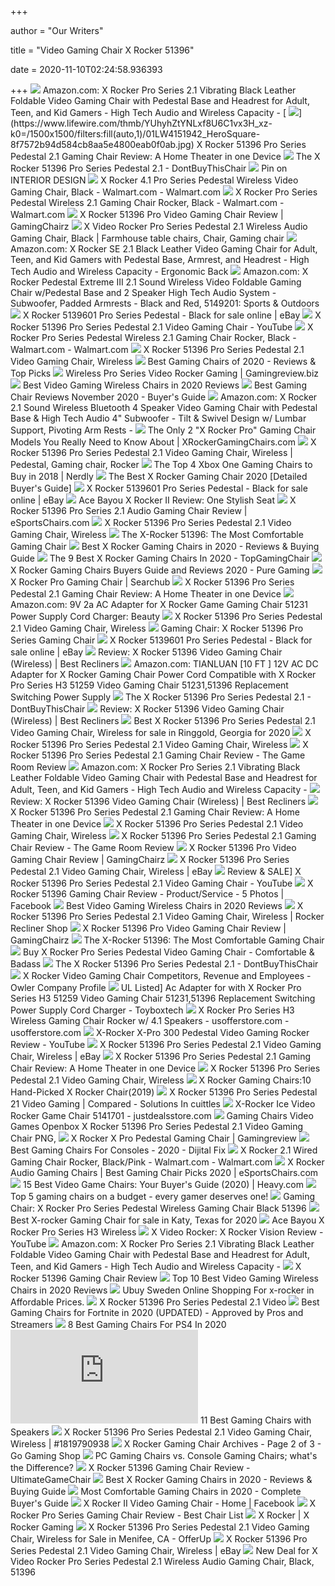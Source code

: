 +++
        
author = "Our Writers"
        
title = "Video Gaming Chair X Rocker 51396"
        
date = 2020-11-10T02:24:58.936393
        
+++
[ ![](https://images-na.ssl-images-amazon.com/images/I/81P%2BF5lBRNL._AC_SX522_.jpg)](https://images-na.ssl-images-amazon.com/images/I/81P%2BF5lBRNL._AC_SX522_.jpg) Amazon.com: X Rocker Pro Series 2.1 Vibrating Black Leather Foldable Video  Gaming Chair with Pedestal Base and Headrest for Adult, Teen, and Kid Gamers  - High Tech Audio and Wireless Capacity -
[ ![](https://www.lifewire.com/thmb/YUhyhZtYNLxf8U6C1vx3H_xz-k0=/1500x1500/filters:fill(auto,1)/01LW4151942_HeroSquare-8f7572b94d584cb8aa5e4800eab0f0ab.jpg)](https://www.lifewire.com/thmb/YUhyhZtYNLxf8U6C1vx3H_xz-k0=/1500x1500/filters:fill(auto,1)/01LW4151942_HeroSquare-8f7572b94d584cb8aa5e4800eab0f0ab.jpg) X Rocker 51396 Pro Series Pedestal 2.1 Gaming Chair Review: A Home Theater  in one Device
[ ![](https://dontbuythischair.com/wp-content/uploads/2018/01/x-rocker-51396-pro-series-wireless-bluetooth-gaming-chair-1.jpg)](https://dontbuythischair.com/wp-content/uploads/2018/01/x-rocker-51396-pro-series-wireless-bluetooth-gaming-chair-1.jpg) The X Rocker 51396 Pro Series Pedestal 2.1 - DontBuyThisChair
[ ![](https://i.pinimg.com/originals/47/8e/06/478e0668e7cbfaba398eb2fc72c5f27e.jpg)](https://i.pinimg.com/originals/47/8e/06/478e0668e7cbfaba398eb2fc72c5f27e.jpg) Pin on INTERIOR DESIGN
[ ![](https://i5.walmartimages.com/asr/5c8bb925-31e9-4c8f-bac3-67f93a0e1231_2.6cb4cb9ef659b55c529ba92ae703ad08.jpeg?odnWidth=612&odnHeight=612&odnBg=ffffff)](https://i5.walmartimages.com/asr/5c8bb925-31e9-4c8f-bac3-67f93a0e1231_2.6cb4cb9ef659b55c529ba92ae703ad08.jpeg?odnWidth=612&odnHeight=612&odnBg=ffffff) X Rocker 4.1 Pro Series Pedestal Wireless Video Gaming Chair, Black -  Walmart.com - Walmart.com
[ ![](https://i5.walmartimages.com/asr/a60deaed-1b82-42f3-aad1-818878bac316_1.715cd0640329c6da8b615d20bf712439.jpeg)](https://i5.walmartimages.com/asr/a60deaed-1b82-42f3-aad1-818878bac316_1.715cd0640329c6da8b615d20bf712439.jpeg) X Rocker Pro Series Pedestal Wireless 2.1 Gaming Chair Rocker, Black -  Walmart.com - Walmart.com
[ ![](https://gamingchairz.com/wp-content/uploads/2019/02/X-Rocker-51396-Pro-Series-Pedestal-2.jpg)](https://gamingchairz.com/wp-content/uploads/2019/02/X-Rocker-51396-Pro-Series-Pedestal-2.jpg) X Rocker 51396 Pro Video Gaming Chair Review | GamingChairz
[ ![](https://i.pinimg.com/originals/1a/e0/b6/1ae0b642bb8cb91d59c5169d97ac2904.jpg)](https://i.pinimg.com/originals/1a/e0/b6/1ae0b642bb8cb91d59c5169d97ac2904.jpg) X Video Rocker Pro Series Pedestal 2.1 Wireless Audio Gaming Chair, Black |  Farmhouse table chairs, Chair, Gaming chair
[ ![](https://images-na.ssl-images-amazon.com/images/I/81xgWHrza6L._AC_SX425_.jpg)](https://images-na.ssl-images-amazon.com/images/I/81xgWHrza6L._AC_SX425_.jpg) Amazon.com: X Rocker SE 2.1 Black Leather Video Gaming Chair for Adult,  Teen, and Kid Gamers with Pedestal Base, Armrest, and Headrest - High Tech  Audio and Wireless Capacity - Ergonomic Back
[ ![](https://images-na.ssl-images-amazon.com/images/I/81Xg0NgRyiL._AC_SL1500_.jpg)](https://images-na.ssl-images-amazon.com/images/I/81Xg0NgRyiL._AC_SL1500_.jpg) Amazon.com: X Rocker Pedestal Extreme III 2.1 Sound Wireless Video Foldable Gaming  Chair w/Pedestal Base and 2 Speaker High Tech Audio System - Subwoofer,  Padded Armrests - Black and Red, 5149201: Sports & Outdoors
[ ![](https://i.ebayimg.com/images/g/WYEAAOSwjjFc816K/s-l1600.jpg)](https://i.ebayimg.com/images/g/WYEAAOSwjjFc816K/s-l1600.jpg) X Rocker 5139601 Pro Series Pedestal - Black for sale online | eBay
[ ![](https://i.ytimg.com/vi/220fso2GxS4/hqdefault.jpg)](https://i.ytimg.com/vi/220fso2GxS4/hqdefault.jpg) X Rocker 51396 Pro Series Pedestal 2.1 Video Gaming Chair - YouTube
[ ![](https://i5.walmartimages.com/dfw/6e29e393-2b32/k2-_339b1da6-d4c1-4b98-92d1-6a90e86c2c68.v1.jpg)](https://i5.walmartimages.com/dfw/6e29e393-2b32/k2-_339b1da6-d4c1-4b98-92d1-6a90e86c2c68.v1.jpg) X Rocker Pro Series Pedestal Wireless 2.1 Gaming Chair Rocker, Black -  Walmart.com - Walmart.com
[ ![](http://cdn.shopify.com/s/files/1/0078/6022/4081/products/91Fzlxx182L._SL1500_1200x1200.jpg?v=1571374276)](http://cdn.shopify.com/s/files/1/0078/6022/4081/products/91Fzlxx182L._SL1500_1200x1200.jpg?v=1571374276) X Rocker 51396 Pro Series Pedestal 2.1 Video Gaming Chair, Wireless
[ ![](https://www.anobit.com/wp-content/uploads/2017/02/gaming-chairs.jpg)](https://www.anobit.com/wp-content/uploads/2017/02/gaming-chairs.jpg) Best Gaming Chairs of 2020 - Reviews & Top Picks
[ ![](https://images.gamingreview.biz/51396-pro-series-pedestal-2-1-video-ZvWXXQtFFnBhGQ.jpg)](https://images.gamingreview.biz/51396-pro-series-pedestal-2-1-video-ZvWXXQtFFnBhGQ.jpg) Wireless Pro Series Video Rocker Gaming | Gamingreview.biz
[ ![](https://disneysmmoms.com/wp-content/uploads/2018/06/9.-X-Rocker-5142201-Commander-2.1-Audio-Gaming-Chair.jpg)](https://disneysmmoms.com/wp-content/uploads/2018/06/9.-X-Rocker-5142201-Commander-2.1-Audio-Gaming-Chair.jpg) Best Video Gaming Wireless Chairs in 2020 Reviews
[ ![](https://techtyche.com/wp-content/uploads/2016/11/X-Rocker-5143601-II-Video-Gaming-Chair-Wireless-Black.jpg)](https://techtyche.com/wp-content/uploads/2016/11/X-Rocker-5143601-II-Video-Gaming-Chair-Wireless-Black.jpg) Best Gaming Chair Reviews November 2020 - Buyer's Guide
[ ![](https://m.media-amazon.com/images/I/41fyDBwvwaL._AC_UL400_.jpg)](https://m.media-amazon.com/images/I/41fyDBwvwaL._AC_UL400_.jpg) Amazon.com: X Rocker 2.1 Sound Wireless Bluetooth 4 Speaker Video Gaming  Chair with Pedestal Base & High Tech Audio 4" Subwoofer - Tilt & Swivel  Design w/ Lumbar Support, Pivoting Arm Rests -
[ ![](https://xrockergamingchairs.com/wp-content/uploads/2014/11/X-Rocker-2-1-Seatback-Icon.jpg)](https://xrockergamingchairs.com/wp-content/uploads/2014/11/X-Rocker-2-1-Seatback-Icon.jpg) The Only 2 "X Rocker Pro" Gaming Chair Models You Really Need to Know About  | XRockerGamingChairs.com
[ ![](https://i.pinimg.com/474x/8e/da/e4/8edae4e57adb2a320d7a2170bd651447.jpg)](https://i.pinimg.com/474x/8e/da/e4/8edae4e57adb2a320d7a2170bd651447.jpg) X Rocker 51396 Pro Series Pedestal 2.1 Video Gaming Chair, Wireless |  Pedestal, Gaming chair, Rocker
[ ![](http://www.nerdly.co.uk/wp-content/uploads/2018/09/X-Rocker-51259.jpg)](http://www.nerdly.co.uk/wp-content/uploads/2018/09/X-Rocker-51259.jpg) The Top 4 Xbox One Gaming Chairs to Buy in 2018 | Nerdly
[ ![](https://10probuy.com/wp-content/uploads/2019/03/Best-X-Rocker-Gaming-Chair.png)](https://10probuy.com/wp-content/uploads/2019/03/Best-X-Rocker-Gaming-Chair.png) The Best X Rocker Gaming Chair 2020 [Detailed Buyer's Guide]
[ ![](https://i.ebayimg.com/images/g/lBEAAOSw0A9c816G/s-l1600.jpg)](https://i.ebayimg.com/images/g/lBEAAOSw0A9c816G/s-l1600.jpg) X Rocker 5139601 Pro Series Pedestal - Black for sale online | eBay
[ ![](https://www.lifewire.com/thmb/bJKsfrdeeSd_YO4eYCHYdB8KGXA=/3024x3024/smart/filters:no_upscale()/_hero_4151942-2-1-5c90064346e0fb000146adc1.jpg)](https://www.lifewire.com/thmb/bJKsfrdeeSd_YO4eYCHYdB8KGXA=/3024x3024/smart/filters:no_upscale()/_hero_4151942-2-1-5c90064346e0fb000146adc1.jpg) Ace Bayou X Rocker II Review: One Stylish Seat
[ ![](https://cdn.shopify.com/s/files/1/1209/1988/articles/x-rocker-51396-pro-series-21-audio-gaming-chair-review.jpg?v=1559939438)](https://cdn.shopify.com/s/files/1/1209/1988/articles/x-rocker-51396-pro-series-21-audio-gaming-chair-review.jpg?v=1559939438) X Rocker 51396 Pro Series 2.1 Audio Gaming Chair Review | eSportsChairs.com
[ ![](https://cdn.shopify.com/s/files/1/0078/6022/4081/products/81NbeyHlnmL._SL1500_1024x1024.jpg?v=1571374284)](https://cdn.shopify.com/s/files/1/0078/6022/4081/products/81NbeyHlnmL._SL1500_1024x1024.jpg?v=1571374284) X Rocker 51396 Pro Series Pedestal 2.1 Video Gaming Chair, Wireless
[ ![](https://comfygaminghub.com/wp-content/uploads/2017/04/comfortable-gaming-chair-1024x683.jpg)](https://comfygaminghub.com/wp-content/uploads/2017/04/comfortable-gaming-chair-1024x683.jpg) The X-Rocker 51396: The Most Comfortable Gaming Chair
[ ![](https://m.media-amazon.com/images/I/41SiL60TRuL.jpg)](https://m.media-amazon.com/images/I/41SiL60TRuL.jpg) Best X Rocker Gaming Chairs in 2020 - Reviews & Buying Guide
[ ![](https://topgamingchair.com/wp-content/uploads/2018/10/x-rocker-e1540031254635.jpg)](https://topgamingchair.com/wp-content/uploads/2018/10/x-rocker-e1540031254635.jpg) The 9 Best X Rocker Gaming Chairs In 2020 - TopGamingChair
[ ![](https://puregaming.net/wp-content/uploads/2017/02/xrocker-pro-chair.jpg)](https://puregaming.net/wp-content/uploads/2017/02/xrocker-pro-chair.jpg) X Rocker Gaming Chairs Buyers Guide and Reviews 2020 - Pure Gaming
[ ![](https://images1.searchub.com/51396-series-pedestal-2-1-RMaWovPzq73q9g.jpg)](https://images1.searchub.com/51396-series-pedestal-2-1-RMaWovPzq73q9g.jpg) X Rocker Pro Gaming Chair | Searchub
[ ![](https://www.lifewire.com/thmb/NyQ1rc_cI5wwVVOMw1WF63XEwtA=/1500x1000/filters:no_upscale():max_bytes(150000):strip_icc()/01LW4151942_05-c4f3a2080572407388782142fd6c0a1e.jpg)](https://www.lifewire.com/thmb/NyQ1rc_cI5wwVVOMw1WF63XEwtA=/1500x1000/filters:no_upscale():max_bytes(150000):strip_icc()/01LW4151942_05-c4f3a2080572407388782142fd6c0a1e.jpg) X Rocker 51396 Pro Series Pedestal 2.1 Gaming Chair Review: A Home Theater  in one Device
[ ![](https://images-na.ssl-images-amazon.com/images/I/71nKR7rBqHL._SL1280_.jpg)](https://images-na.ssl-images-amazon.com/images/I/71nKR7rBqHL._SL1280_.jpg) Amazon.com: 9V 2a AC Adapter for X Rocker Game Gaming Chair 51231 Power  Supply Cord Charger: Beauty
[ ![](https://cdn.shopify.com/s/files/1/0078/6022/4081/products/815XuIrex6L._SL1500_1024x1024.jpg?v=1571374323)](https://cdn.shopify.com/s/files/1/0078/6022/4081/products/815XuIrex6L._SL1500_1024x1024.jpg?v=1571374323) X Rocker 51396 Pro Series Pedestal 2.1 Video Gaming Chair, Wireless
[ ![](https://i.ebayimg.com/00/s/MTQ0MFgxMDgw/z/UtYAAOSwRUdcAbwF/$_1.JPG)](https://i.ebayimg.com/00/s/MTQ0MFgxMDgw/z/UtYAAOSwRUdcAbwF/$_1.JPG) Gaming Chair: X Rocker 51396 Pro Series Gaming Chair
[ ![](https://i.ebayimg.com/images/g/QcoAAOSwrI1c8153/s-l1600.jpg)](https://i.ebayimg.com/images/g/QcoAAOSwrI1c8153/s-l1600.jpg) X Rocker 5139601 Pro Series Pedestal - Black for sale online | eBay
[ ![](https://www.bestrecliner.net/wp-content/uploads/2014/08/X-Rocker-51396-Pro-Series-Video-Gaming-Chair-Side-500x236.jpg)](https://www.bestrecliner.net/wp-content/uploads/2014/08/X-Rocker-51396-Pro-Series-Video-Gaming-Chair-Side-500x236.jpg) Review: X Rocker 51396 Video Gaming Chair (Wireless) | Best Recliners
[ ![](https://images-na.ssl-images-amazon.com/images/I/61W5DkkNeeL._AC_SX522_.jpg)](https://images-na.ssl-images-amazon.com/images/I/61W5DkkNeeL._AC_SX522_.jpg) Amazon.com: TIANLUAN [10 FT ] 12V AC DC Adapter for X Rocker Gaming Chair  Power Cord Compatible with X Rocker Pro Series H3 51259 Video Gaming Chair  51231,51396 Replacement Switching Power Supply
[ ![](https://dontbuythischair.com/wp-content/uploads/2017/11/x-rocker-51396-foldable-gaming-chair-review-300x266.jpg)](https://dontbuythischair.com/wp-content/uploads/2017/11/x-rocker-51396-foldable-gaming-chair-review-300x266.jpg) The X Rocker 51396 Pro Series Pedestal 2.1 - DontBuyThisChair
[ ![](https://www.bestrecliner.net/wp-content/uploads/2014/08/X-Rocker-51396-Pro-Series-Video-Gaming-Chair-Review-522x247.jpg)](https://www.bestrecliner.net/wp-content/uploads/2014/08/X-Rocker-51396-Pro-Series-Video-Gaming-Chair-Review-522x247.jpg) Review: X Rocker 51396 Video Gaming Chair (Wireless) | Best Recliners
[ ![](https://pixl.varagesale.com/http://s3.amazonaws.com/hopshop-image-store-production/43376437/af41c3c26c5960755177c56ac4155375.jpg?_ver=large_uploader_thumbnail&w=640&h=640&fit=crop&s=d331863c4b4926719c1c57b6b5c83c81)](https://pixl.varagesale.com/http://s3.amazonaws.com/hopshop-image-store-production/43376437/af41c3c26c5960755177c56ac4155375.jpg?_ver=large_uploader_thumbnail&w=640&h=640&fit=crop&s=d331863c4b4926719c1c57b6b5c83c81) Best X Rocker 51396 Pro Series Pedestal 2.1 Video Gaming Chair, Wireless  for sale in Ringgold, Georgia for 2020
[ ![](https://cdn.shopify.com/s/files/1/0078/6022/4081/products/817P-tnh5lL._SL1500_1024x1024.jpg?v=1571374316)](https://cdn.shopify.com/s/files/1/0078/6022/4081/products/817P-tnh5lL._SL1500_1024x1024.jpg?v=1571374316) X Rocker 51396 Pro Series Pedestal 2.1 Video Gaming Chair, Wireless
[ ![](https://thegameroomreview.com/wp-content/uploads/2018/09/X-Rocker-Pro-Series-c.jpg)](https://thegameroomreview.com/wp-content/uploads/2018/09/X-Rocker-Pro-Series-c.jpg) X Rocker 51396 Pro Series Pedestal 2.1 Gaming Chair Review - The Game Room  Review
[ ![](https://m.media-amazon.com/images/S/aplus-media/mg/2facc1fb-1d72-4f5b-95a4-cd5da3f3bd72._SL300__.jpg)](https://m.media-amazon.com/images/S/aplus-media/mg/2facc1fb-1d72-4f5b-95a4-cd5da3f3bd72._SL300__.jpg) Amazon.com: X Rocker Pro Series 2.1 Vibrating Black Leather Foldable Video  Gaming Chair with Pedestal Base and Headrest for Adult, Teen, and Kid Gamers  - High Tech Audio and Wireless Capacity -
[ ![](https://www.bestrecliner.net/wp-content/uploads/2014/08/X-Rocker-51396-Pro-Series-Video-Gaming-Chair-Controls-507x240.jpg)](https://www.bestrecliner.net/wp-content/uploads/2014/08/X-Rocker-51396-Pro-Series-Video-Gaming-Chair-Controls-507x240.jpg) Review: X Rocker 51396 Video Gaming Chair (Wireless) | Best Recliners
[ ![](https://www.lifewire.com/thmb/io-7qoaXlCftkyqunlYb5E0VK_I=/1500x1000/filters:no_upscale():max_bytes(150000):strip_icc()/01LW4151942_06-2e7e35faba0c4da4bbee2a17df3e85a8.jpg)](https://www.lifewire.com/thmb/io-7qoaXlCftkyqunlYb5E0VK_I=/1500x1000/filters:no_upscale():max_bytes(150000):strip_icc()/01LW4151942_06-2e7e35faba0c4da4bbee2a17df3e85a8.jpg) X Rocker 51396 Pro Series Pedestal 2.1 Gaming Chair Review: A Home Theater  in one Device
[ ![](https://cdn.shopify.com/s/files/1/0078/6022/4081/products/81ZBoBDVUXL._SL1500_1024x1024.jpg?v=1571374301)](https://cdn.shopify.com/s/files/1/0078/6022/4081/products/81ZBoBDVUXL._SL1500_1024x1024.jpg?v=1571374301) X Rocker 51396 Pro Series Pedestal 2.1 Video Gaming Chair, Wireless
[ ![](https://thegameroomreview.com/wp-content/uploads/2018/09/X-Rocker-0717901-Triple-Flip-2.1-img-150x150.png?ezimgfmt=rs:150x150/rscb2/ng:webp/ngcb2)](https://thegameroomreview.com/wp-content/uploads/2018/09/X-Rocker-0717901-Triple-Flip-2.1-img-150x150.png?ezimgfmt=rs:150x150/rscb2/ng:webp/ngcb2) X Rocker 51396 Pro Series Pedestal 2.1 Gaming Chair Review - The Game Room  Review
[ ![](https://www.gamingchairz.com/wp-content/plugins/aawp/public/assets/img/thumb-spacer.png)](https://www.gamingchairz.com/wp-content/plugins/aawp/public/assets/img/thumb-spacer.png) X Rocker 51396 Pro Video Gaming Chair Review | GamingChairz
[ ![](https://i.ebayimg.com/thumbs/images/g/dSAAAOSwTCdfRHf7/s-l200.jpg)](https://i.ebayimg.com/thumbs/images/g/dSAAAOSwTCdfRHf7/s-l200.jpg) X Rocker 51396 Pro Series Pedestal 2.1 Video Gaming Chair, Wireless | eBay
[ ![](https://i.ytimg.com/vi/MqFrqH6Vwbg/maxresdefault.jpg)](https://i.ytimg.com/vi/MqFrqH6Vwbg/maxresdefault.jpg) Review & SALE] X Rocker 51396 Pro Series Pedestal 2.1 Video Gaming Chair -  YouTube
[ ![](https://lookaside.fbsbx.com/lookaside/crawler/media/?media_id=1478770872390051)](https://lookaside.fbsbx.com/lookaside/crawler/media/?media_id=1478770872390051) X Rocker 51396 Gaming Chair Review - Product/Service - 5 Photos | Facebook
[ ![](https://disneysmmoms.com/wp-content/uploads/2018/06/10.-X-Rocker-5172601-Surge-Bluetooth-2.1-Sound-Gaming-Chair-Black-with-Red-Piping.jpg)](https://disneysmmoms.com/wp-content/uploads/2018/06/10.-X-Rocker-5172601-Surge-Bluetooth-2.1-Sound-Gaming-Chair-Black-with-Red-Piping.jpg) Best Video Gaming Wireless Chairs in 2020 Reviews
[ ![](https://i0.wp.com/www.rockerreclinershop.com/wp-content/uploads/2020/09/I41Yn97k7e3L.jpg?fit=313%2C500&ssl=1&resize=350%2C200)](https://i0.wp.com/www.rockerreclinershop.com/wp-content/uploads/2020/09/I41Yn97k7e3L.jpg?fit=313%2C500&ssl=1&resize=350%2C200) X Rocker 51396 Pro Series Pedestal 2.1 Video Gaming Chair, Wireless | Rocker  Recliner Shop
[ ![](https://www.gamingchairz.com/wp-content/uploads/2016/10/V-Rocker-5130301-SE-Video-Gaming-Chair-Review-200x150.jpg)](https://www.gamingchairz.com/wp-content/uploads/2016/10/V-Rocker-5130301-SE-Video-Gaming-Chair-Review-200x150.jpg) X Rocker 51396 Pro Video Gaming Chair Review | GamingChairz
[ ![](https://m.media-amazon.com/images/I/41kK0qcPirL.jpg)](https://m.media-amazon.com/images/I/41kK0qcPirL.jpg) The X-Rocker 51396: The Most Comfortable Gaming Chair
[ ![](https://www.cmoki.com/wp-content/uploads/2014/08/X-Rocker-Pro-Series-Pedestal-Video-Gaming-Chair-Best-Deal.jpg)](https://www.cmoki.com/wp-content/uploads/2014/08/X-Rocker-Pro-Series-Pedestal-Video-Gaming-Chair-Best-Deal.jpg) Buy X Rocker Pro Series Pedestal Video Gaming Chair - Comfortable & Badass
[ ![](https://dontbuythischair.com/wp-content/uploads/2017/11/x-rocker-2.1-gaming-chair-275x300.jpg)](https://dontbuythischair.com/wp-content/uploads/2017/11/x-rocker-2.1-gaming-chair-275x300.jpg) The X Rocker 51396 Pro Series Pedestal 2.1 - DontBuyThisChair
[ ![](https://image2.owler.com/10402040-1458073011043.png)](https://image2.owler.com/10402040-1458073011043.png) X Rocker Video Gaming Chair Competitors, Revenue and Employees - Owler  Company Profile
[ ![](https://cdn11.bigcommerce.com/s-t8bvbs505h/images/stencil/1280x1280/products/1850916/1925684/51iVBulzQ1L__98873.1558207676.jpg?c=2)](https://cdn11.bigcommerce.com/s-t8bvbs505h/images/stencil/1280x1280/products/1850916/1925684/51iVBulzQ1L__98873.1558207676.jpg?c=2) UL Listed] Ac Adapter for with X Rocker Pro Series H3 51259 Video Gaming  Chair 51231,51396 Replacement Switching Power Supply Cord Charger -  Toyboxtech
[ ![](https://usofferstore.com/i5/asr/153c8234-5bed-4673-9a74-8b964f9b01f7_1.87e8e20e955bbb1e5443d28231faf559.jpeg?odnWidth=612&odnHeight=612&odnBg=ffffff)](https://usofferstore.com/i5/asr/153c8234-5bed-4673-9a74-8b964f9b01f7_1.87e8e20e955bbb1e5443d28231faf559.jpeg?odnWidth=612&odnHeight=612&odnBg=ffffff) X Rocker Pro Series H3 Wireless Gaming Chair Rocker w/ 4.1 Speakers -  usofferstore.com - usofferstore.com
[ ![](https://i.ytimg.com/vi/uY5vUS_8fwM/maxresdefault.jpg)](https://i.ytimg.com/vi/uY5vUS_8fwM/maxresdefault.jpg) X-Rocker X-Pro 300 Pedestal Video Gaming Rocker Review - YouTube
[ ![](https://i.ebayimg.com/thumbs/images/g/T7wAAOSwBTldxQ9c/s-l200.jpg)](https://i.ebayimg.com/thumbs/images/g/T7wAAOSwBTldxQ9c/s-l200.jpg) X Rocker 51396 Pro Series Pedestal 2.1 Video Gaming Chair, Wireless | eBay
[ ![](https://www.lifewire.com/thmb/WpvY_HTIYri1sdzDqBP1Nxir3XY=/1500x1000/filters:no_upscale():max_bytes(150000):strip_icc()/01LW4151942_03-27d214b43e8440f0a9e1945401e84e68.jpg)](https://www.lifewire.com/thmb/WpvY_HTIYri1sdzDqBP1Nxir3XY=/1500x1000/filters:no_upscale():max_bytes(150000):strip_icc()/01LW4151942_03-27d214b43e8440f0a9e1945401e84e68.jpg) X Rocker 51396 Pro Series Pedestal 2.1 Gaming Chair Review: A Home Theater  in one Device
[ ![](https://cdn.shopify.com/s/files/1/0078/6022/4081/products/81q7MscLLGL._SL1500_1024x1024.jpg?v=1571374308)](https://cdn.shopify.com/s/files/1/0078/6022/4081/products/81q7MscLLGL._SL1500_1024x1024.jpg?v=1571374308) X Rocker 51396 Pro Series Pedestal 2.1 Video Gaming Chair, Wireless
[ ![](https://www.desktopcon.org/wp-content/uploads/2019/04/x-rocker-gaming-chair.png)](https://www.desktopcon.org/wp-content/uploads/2019/04/x-rocker-gaming-chair.png) X Rocker Gaming Chairs:10 Hand-Picked X Rocker Chair(2019)
[ ![](https://i.ytimg.com/vi/qxY5ZdfoZ-o/sddefault.jpg#404_is_fine)](https://i.ytimg.com/vi/qxY5ZdfoZ-o/sddefault.jpg#404_is_fine) X Rocker 51396 Pro Series Pedestal 21 Video Gaming | Compared - Solutions  In cuittles
[ ![](https://justdealsstore.com/i5/dfw/dce07b8c-5f8d/k2-_27674558-95e8-4b63-8164-08be43cefff6.v1.jpg)](https://justdealsstore.com/i5/dfw/dce07b8c-5f8d/k2-_27674558-95e8-4b63-8164-08be43cefff6.v1.jpg) X-Rocker Ice Video Rocker Game Chair 5141701 - justdealsstore.com
[ ![](https://cdn.imgbin.com/16/1/25/imgbin-gaming-chairs-video-games-openbox-x-rocker-51396-pro-series-pedestal-2-1-video-gaming-chair-wireless-team-international-red-cross-symbol-humanity-h0vCJB5qCKmGHpir1trdVg4ac.jpg)](https://cdn.imgbin.com/16/1/25/imgbin-gaming-chairs-video-games-openbox-x-rocker-51396-pro-series-pedestal-2-1-video-gaming-chair-wireless-team-international-red-cross-symbol-humanity-h0vCJB5qCKmGHpir1trdVg4ac.jpg) Gaming Chairs Video Games Openbox X Rocker 51396 Pro Series Pedestal 2.1 Video  Gaming Chair PNG,
[ ![](https://images.gamingreview.biz/x.jpg)](https://images.gamingreview.biz/x.jpg) X Rocker X Pro Pedestal Gaming Chair | Gamingreview
[ ![](https://nitrocdn.com/iUacfgSyxRLChZVzrzoKXBTOkZewanfw/assets/static/optimized/rev-c8ee982/wp-content/uploads/2020/08/Ace-Bayou-Wireless-X-Rocker-II-300x300.jpg)](https://nitrocdn.com/iUacfgSyxRLChZVzrzoKXBTOkZewanfw/assets/static/optimized/rev-c8ee982/wp-content/uploads/2020/08/Ace-Bayou-Wireless-X-Rocker-II-300x300.jpg) Best Gaming Chairs For Consoles - 2020 - Dijital Fix
[ ![](https://i5.walmartimages.com/asr/d94055eb-90fa-4589-9b36-8c6660fb3da0_1.9c5acbee258a45f78ddf88120578f759.jpeg)](https://i5.walmartimages.com/asr/d94055eb-90fa-4589-9b36-8c6660fb3da0_1.9c5acbee258a45f78ddf88120578f759.jpeg) X Rocker 2.1 Wired Gaming Chair Rocker, Black/Pink - Walmart.com -  Walmart.com
[ ![](https://cdn.shopify.com/s/files/1/1209/1988/articles/x-rocker-audio-gaming-chairs.jpg?v=1586456083)](https://cdn.shopify.com/s/files/1/1209/1988/articles/x-rocker-audio-gaming-chairs.jpg?v=1586456083) X Rocker Audio Gaming Chairs | Best Gaming Chair Picks 2020 |  eSportsChairs.com
[ ![](https://heavy.com/wp-content/uploads/2014/11/chair9.jpg?quality=65&strip=all&w=425)](https://heavy.com/wp-content/uploads/2014/11/chair9.jpg?quality=65&strip=all&w=425) 15 Best Video Game Chairs: Your Buyer's Guide (2020) | Heavy.com
[ ![](https://res.cloudinary.com/lmn/image/upload/e_sharpen:100/f_auto,fl_lossy,q_auto/v1/gameskinnyop/4/6/7/orig_4677e38735b9ef29b30139654b4b3600.jpg)](https://res.cloudinary.com/lmn/image/upload/e_sharpen:100/f_auto,fl_lossy,q_auto/v1/gameskinnyop/4/6/7/orig_4677e38735b9ef29b30139654b4b3600.jpg) Top 5 gaming chairs on a budget - every gamer deserves one!
[ ![](http://barek.info/wp-content/uploads/2019/01/gaming-chair-one-x-rocker-pro-pedestal-furniture-ch-series-wireless-black-51396.jpg)](http://barek.info/wp-content/uploads/2019/01/gaming-chair-one-x-rocker-pro-pedestal-furniture-ch-series-wireless-black-51396.jpg) Gaming Chair: X Rocker Pro Series Pedestal Wireless Gaming Chair Black 51396
[ ![](https://pixl.varagesale.com/http://s3.amazonaws.com/hopshop-image-store-production/56346206/231af102e754351b09f0480b229ac4e0.jpg?_ver=large&w=1500&h=1500&fit=max&s=12310d22c5a2c75e37c3002e4745d9c4)](https://pixl.varagesale.com/http://s3.amazonaws.com/hopshop-image-store-production/56346206/231af102e754351b09f0480b229ac4e0.jpg?_ver=large&w=1500&h=1500&fit=max&s=12310d22c5a2c75e37c3002e4745d9c4) Best X-rocker Gaming Chair for sale in Katy, Texas for 2020
[ ![](https://c.shld.net/rpx/i/s/pi/mp/9150/prod_8242033602?src=http%3A%2F%2Fgm-images.amiventures.net%2FAMI1%2FB075ZSCWMM_L1.jpg&d=72491b53273d03bd66e07167c83c57418e4e2876&hei=245&wid=245&op_sharpen=1&qlt=85)](https://c.shld.net/rpx/i/s/pi/mp/9150/prod_8242033602?src=http%3A%2F%2Fgm-images.amiventures.net%2FAMI1%2FB075ZSCWMM_L1.jpg&d=72491b53273d03bd66e07167c83c57418e4e2876&hei=245&wid=245&op_sharpen=1&qlt=85) Ace Bayou X Rocker Pro Series H3 Wireless
[ ![](https://i.ytimg.com/vi/SXpQAz-t8HY/maxresdefault.jpg)](https://i.ytimg.com/vi/SXpQAz-t8HY/maxresdefault.jpg) X Video Rocker: X Rocker Vision Review - YouTube
[ ![](https://m.media-amazon.com/images/I/61HEqHMkRhL._AC_SS350_.jpg)](https://m.media-amazon.com/images/I/61HEqHMkRhL._AC_SS350_.jpg) Amazon.com: X Rocker Pro Series 2.1 Vibrating Black Leather Foldable Video  Gaming Chair with Pedestal Base and Headrest for Adult, Teen, and Kid Gamers  - High Tech Audio and Wireless Capacity -
[ ![](https://www.bestgamingchair.com/wp-content/uploads/2018/09/X-Rocker-51396-Gaming-Chair.jpg)](https://www.bestgamingchair.com/wp-content/uploads/2018/09/X-Rocker-51396-Gaming-Chair.jpg) X Rocker 51396 Gaming Chair Review
[ ![](https://m.media-amazon.com/images/I/41Y7gy6iYML._SL160_.jpg)](https://m.media-amazon.com/images/I/41Y7gy6iYML._SL160_.jpg) Top 10 Best Video Gaming Wireless Chairs in 2020 Reviews
[ ![](https://www.ubuy.com.se/productimg/?image=aHR0cHM6Ly9pbWFnZXMtbmEuc3NsLWltYWdlcy1hbWF6b24uY29tL2ltYWdlcy9JLzgxZ00xM1YwaTZMLl9TUzQwMF8uanBn.jpg)](https://www.ubuy.com.se/productimg/?image=aHR0cHM6Ly9pbWFnZXMtbmEuc3NsLWltYWdlcy1hbWF6b24uY29tL2ltYWdlcy9JLzgxZ00xM1YwaTZMLl9TUzQwMF8uanBn.jpg) Ubuy Sweden Online Shopping For x-rocker in Affordable Prices.
[ ![](https://images.transmitters.biz/51396-series-pedestal-2-1.jpg)](https://images.transmitters.biz/51396-series-pedestal-2-1.jpg) X Rocker 51396 Pro Series Pedestal 2.1 Video
[ ![](https://i.ytimg.com/vi/qxY5ZdfoZ-o/maxresdefault.jpg)](https://i.ytimg.com/vi/qxY5ZdfoZ-o/maxresdefault.jpg) Best Gaming Chairs for Fortnite in 2020 (UPDATED) - Approved by Pros and  Streamers
[ ![](https://m.media-amazon.com/images/I/515HTjCwKAL.jpg)](https://m.media-amazon.com/images/I/515HTjCwKAL.jpg) 8 Best Gaming Chairs For PS4 In 2020
[ ![](https://gamingchairexpert.com/wp-content/plugins/aawp/public/image.php?url=aHR0cHM6Ly9tLm1lZGlhLWFtYXpvbi5jb20vaW1hZ2VzL0kvNDFXSFRWajUtWUwuanBn)](https://gamingchairexpert.com/wp-content/plugins/aawp/public/image.php?url=aHR0cHM6Ly9tLm1lZGlhLWFtYXpvbi5jb20vaW1hZ2VzL0kvNDFXSFRWajUtWUwuanBn) 11 Best Gaming Chairs with Speakers
[ ![](https://thumbs.worthpoint.com/zoom/images4/1/0716/10/rocker-51396-pro-series-pedestal-1_1_e876484aaaa624778ea4b5e891fab9f3.jpg)](https://thumbs.worthpoint.com/zoom/images4/1/0716/10/rocker-51396-pro-series-pedestal-1_1_e876484aaaa624778ea4b5e891fab9f3.jpg) X Rocker 51396 Pro Series Pedestal 2.1 Video Gaming Chair, Wireless |  #1819790938
[ ![](https://cdn.shortpixel.ai/client/q_lossless,ret_img/https://gogamingshop.com/wp-content/uploads/2016/02/best-video-game-chairs-1.jpg)](https://cdn.shortpixel.ai/client/q_lossless,ret_img/https://gogamingshop.com/wp-content/uploads/2016/02/best-video-game-chairs-1.jpg) X Rocker Gaming Chair Archives - Page 2 of 3 - Go Gaming Shop
[ ![](https://supergamereviews.com/wp-content/uploads/2017/12/X-Rocker-5143601-II-Video-Gaming-Chair2.jpg)](https://supergamereviews.com/wp-content/uploads/2017/12/X-Rocker-5143601-II-Video-Gaming-Chair2.jpg) PC Gaming Chairs vs. Console Gaming Chairs; what's the Difference?
[ ![](https://www.ultimategamechair.com/wp-content/uploads/2019/09/Christopher-Miller.jpg)](https://www.ultimategamechair.com/wp-content/uploads/2019/09/Christopher-Miller.jpg) X Rocker 51396 Gaming Chair Review - UltimateGameChair
[ ![](https://www.theo-theo.com/wp-content/uploads/2020/02/best-x-rocker-gaming-chairs.jpg)](https://www.theo-theo.com/wp-content/uploads/2020/02/best-x-rocker-gaming-chairs.jpg) Best X Rocker Gaming Chairs in 2020 - Reviews & Buying Guide
[ ![](https://reviewsbuyer.com/wp-content/uploads/2019/07/X-Rocker-51396-Pro-Series-Video-Gaming-Chair.png)](https://reviewsbuyer.com/wp-content/uploads/2019/07/X-Rocker-51396-Pro-Series-Video-Gaming-Chair.png) Most Comfortable Gaming Chairs in 2020 - Complete Buyer's Guide
[ ![](https://lookaside.fbsbx.com/lookaside/crawler/media/?media_id=759057080838394)](https://lookaside.fbsbx.com/lookaside/crawler/media/?media_id=759057080838394) X Rocker II Video Gaming Chair - Home | Facebook
[ ![](https://bestchairlist.com/wp-content/uploads/2019/12/X-Rocker-Pro-Series-Gaming-Chair-Review-complete-guide.jpg)](https://bestchairlist.com/wp-content/uploads/2019/12/X-Rocker-Pro-Series-Gaming-Chair-Review-complete-guide.jpg) X Rocker Pro Series Gaming Chair Review - Best Chair List
[ ![](https://cdn.shopify.com/s/files/1/0087/3306/5252/t/2/assets/FloorRocker.png?v=16739365143127802491)](https://cdn.shopify.com/s/files/1/0087/3306/5252/t/2/assets/FloorRocker.png?v=16739365143127802491) X Rocker | X Rocker Gaming
[ ![](https://images.offerup.com/mpz-OobEwJ5iu9LvH4zvnFCnM4Q=/300x517/f110/f1100973d7cf4b5480ff6570c04fefd6.jpg)](https://images.offerup.com/mpz-OobEwJ5iu9LvH4zvnFCnM4Q=/300x517/f110/f1100973d7cf4b5480ff6570c04fefd6.jpg) X Rocker 51396 Pro Series Pedestal 2.1 Video Gaming Chair, Wireless for  Sale in Menifee, CA - OfferUp
[ ![](https://i.ebayimg.com/thumbs/images/g/bUIAAOSwdUBee0eR/s-l200.jpg)](https://i.ebayimg.com/thumbs/images/g/bUIAAOSwdUBee0eR/s-l200.jpg) X Rocker 51396 Pro Series Pedestal 2.1 Video Gaming Chair, Wireless | eBay
[ ![](https://images.prod.meredith.com/product/e5bc6b08da2e0f1487bb65be65946689/1594969123828/m/x-rocker-2-1-sound-wireless-bluetooth-4-speaker-video-gaming-chair-with-pedestal-base-high-tech-audio-4-black-fuchsia-and-se-2-1-black-leather-video-gaming-chair-for-adult-teen-and-kid-gamers)](https://images.prod.meredith.com/product/e5bc6b08da2e0f1487bb65be65946689/1594969123828/m/x-rocker-2-1-sound-wireless-bluetooth-4-speaker-video-gaming-chair-with-pedestal-base-high-tech-audio-4-black-fuchsia-and-se-2-1-black-leather-video-gaming-chair-for-adult-teen-and-kid-gamers) New Deal for X Video Rocker Pro Series Pedestal 2.1 Wireless Audio Gaming  Chair, Black, 51396
